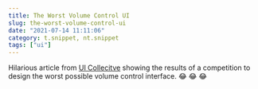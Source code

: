 ```yaml
---
title: The Worst Volume Control UI
slug: the-worst-volume-control-ui
date: "2021-07-14 11:11:06"
category: t.snippet, nt.snippet
tags: ["ui"]
---
```


Hilarious article from [UI
Collecitve](https://uxdesign.cc/the-worst-volume-control-ui-in-the-world-60713dc86950)
showing the results of a competition to design the worst possible volume control
interface. 😂 😂 😂
